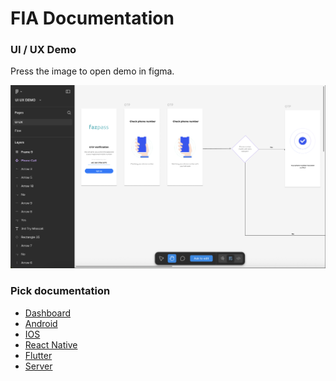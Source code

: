 # FIA Documentation

### UI / UX Demo

Press the image to open demo in figma.

[![UI/UX Demo in Figma](images/ui-ux-demo.png)](https://www.figma.com/design/TzIjiZC961J3TNndcyGMYP/UI-UX-DEMO?node-id=0-1&t=3hkCL0URI2prbfO2-1)

### Pick documentation

- [Dashboard](README.Dashboard.md)
- [Android](README.Android.md)
- [IOS](README.IOS.md)
- [React Native](README.ReactNative.md)
- [Flutter](README.Flutter.md)
- [Server](README.Server.md)
